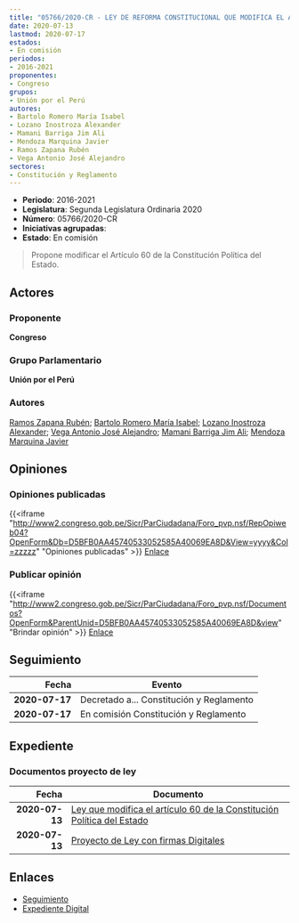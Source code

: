 ```yaml
---
title: "05766/2020-CR - LEY DE REFORMA CONSTITUCIONAL QUE MODIFICA EL ARTÍCULO 60 DE LA CONSTITUCIÓN POLÍTICA DEL ESTADO"
date: 2020-07-13
lastmod: 2020-07-17
estados:
- En comisión
periodos:
- 2016-2021
proponentes:
- Congreso
grupos:
- Unión por el Perú
autores:
- Bartolo Romero María Isabel
- Lozano Inostroza Alexander
- Mamani Barriga Jim Ali
- Mendoza Marquina Javier
- Ramos Zapana Rubén
- Vega Antonio José Alejandro
sectores:
- Constitución y Reglamento
---
```

- **Periodo**: 2016-2021
- **Legislatura**: Segunda Legislatura Ordinaria 2020
- **Número**: 05766/2020-CR
- **Iniciativas agrupadas**: 
- **Estado**: En comisión

> Propone modificar el Artículo 60 de la Constitución Política del Estado.


## Actores

### Proponente

**Congreso**

### Grupo Parlamentario

**Unión por el Perú**

### Autores

[Ramos Zapana Rubén](mailto:mailto:rramos@congreso.gob.pe); [Bartolo Romero María Isabel](mailto:mailto:mbartolo@congreso.gob.pe); [Lozano Inostroza Alexander](mailto:mailto:alozano@congreso.gob.pe); [Vega Antonio José Alejandro](mailto:mailto:jvegaa@congreso.gob.pe); [Mamani Barriga Jim Ali](mailto:mailto:jmamani@congreso.gob.pe); [Mendoza Marquina Javier](mailto:mailto:jmendoza@congreso.gob.pe)

## Opiniones

### Opiniones publicadas

{{<iframe "http://www2.congreso.gob.pe/Sicr/ParCiudadana/Foro_pvp.nsf/RepOpiweb04?OpenForm&Db=D5BFB0AA45740533052585A40069EA8D&View=yyyy&Col=zzzzz" "Opiniones publicadas" >}}
[Enlace](http://www2.congreso.gob.pe/Sicr/ParCiudadana/Foro_pvp.nsf/RepOpiweb04?OpenForm&Db=D5BFB0AA45740533052585A40069EA8D&View=yyyy&Col=zzzzz)

### Publicar opinión

{{<iframe "http://www2.congreso.gob.pe/Sicr/ParCiudadana/Foro_pvp.nsf/Documentos?OpenForm&ParentUnid=D5BFB0AA45740533052585A40069EA8D&view" "Brindar opinión" >}}
[Enlace](http://www2.congreso.gob.pe/Sicr/ParCiudadana/Foro_pvp.nsf/Documentos?OpenForm&ParentUnid=D5BFB0AA45740533052585A40069EA8D&view)


## Seguimiento

| Fecha | Evento |
|------:|--------|
| **2020-07-17** | Decretado a... Constitución y Reglamento |
| **2020-07-17** | En comisión Constitución y Reglamento |

## Expediente

### Documentos proyecto de ley

| Fecha | Documento |
|------:|-----------|
| **2020-07-13** | [Ley que modifica el artículo 60 de la Constitución Política del Estado](http://www.leyes.congreso.gob.pe/Documentos/2016_2021/Proyectos_de_Ley_y_de_Resoluciones_Legislativas/PL05766-20200713.pdf) |
| **2020-07-13** | [Proyecto de Ley con firmas Digitales](http://www.leyes.congreso.gob.pe/Documentos/2016_2021/Proyectos_de_Ley_y_de_Resoluciones_Legislativas/Proyectos_Firmas_digitales/PL05766.pdf) |

## Enlaces

- [Seguimiento](http://www2.congreso.gob.pe/Sicr/TraDocEstProc/CLProLey2016.nsf/f7fff46988ca05b1052578e100829cc7/714504ae71afaef7052585a4007b3f67?OpenDocument)
- [Expediente Digital](http://www2.congreso.gob.pe/Sicr/TraDocEstProc/Expvirt_2011.nsf/visbusqptramdoc1621/05766?opendocument)


